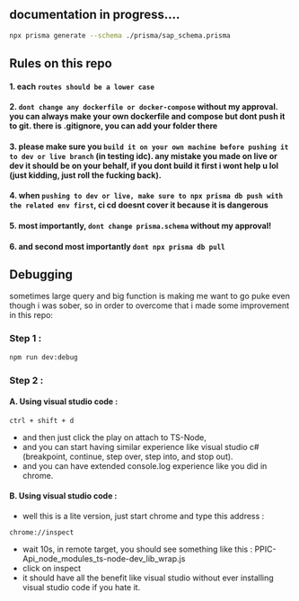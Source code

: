 ## documentation in progress....

```sh
npx prisma generate --schema ./prisma/sap_schema.prisma
```

## Rules on this repo
#### 1. each `routes should be a lower case`
#### 2. `dont change any dockerfile or docker-compose` without my approval. you can always make your own dockerfile and compose but dont push it to git. there is .gitignore, you can add your folder there
#### 3. please make sure you `build it on your own machine before pushing it to dev or live branch` (in testing idc). any mistake you made on live or dev it should be on your behalf, if you dont build it first i wont help u lol (just kidding, just roll the fucking back).
#### 4. when `pushing to dev or live, make sure to npx prisma db push with the related env first`, ci cd doesnt cover it because it is dangerous
#### 5. most importantly, `dont change prisma.schema` without my approval!
#### 6. and second most importantly `dont npx prisma db pull`

## Debugging
sometimes large query and big function is making me want to go puke even though i was sober, so in order to overcome that i made some improvement in this repo:

### Step 1 :
```sh
npm run dev:debug
```

### Step 2 :
#### A. Using visual studio code :
```
ctrl + shift + d
```
- and then just click the play on attach to TS-Node,
- and you can start having similar experience like visual studio c# (breakpoint, continue, step over, step into, and stop out).
- and you can have extended console.log experience like you did in chrome.

#### B. Using visual studio code :
- well this is a lite version, just start chrome and type this address :
```
chrome://inspect
```
- wait 10s, in remote target, you should see something like this : PPIC-Api_node_modules_ts-node-dev_lib_wrap.js
- click on inspect
- it should have all the benefit like visual studio without ever installing visual studio code if you hate it.
